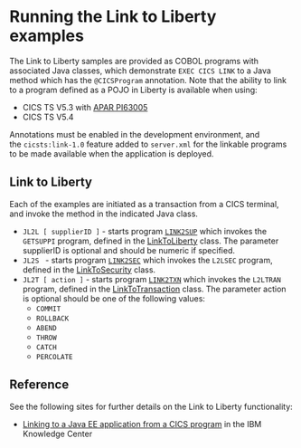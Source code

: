 Running the Link to Liberty examples
====================================

The Link to Liberty samples are provided as COBOL programs with associated Java classes, which demonstrate `EXEC CICS LINK` to
a Java method which has the `@CICSProgram` annotation. Note that the ability to link to a program defined as a POJO in Liberty
is available when using:

* CICS TS V5.3 with [APAR PI63005](http://www-01.ibm.com/support/docview.wss?uid=swg1PI63005)
* CICS TS V5.4

Annotations must be enabled in the development environment, and the `cicsts:link-1.0` feature added to `server.xml` for the
linkable programs to be made available when the application is deployed.


## Link to Liberty

Each of the examples are initiated as a transaction from a CICS terminal, and invoke the method in the indicated Java class.

* `JL2L [ supplierID ]` - starts program [`LINK2SUP`](src/cobol/LINK2SUP.cbl) which invokes the `GETSUPPI` program, defined in the
[LinkToLiberty](src/main/java/com/ibm/cicsdev/restappext/LinkToLiberty.java) class. The parameter supplierID is optional and should
be numeric if specified.
* `JL2S ` - starts program [`LINK2SEC`](src/cobol/LINK2SEC.cbl) which invokes the `L2LSEC` program, defined in the
[LinkToSecurity](src/main/java/com/ibm/cicsdev/restappext/LinkToSecurity.java) class.
* `JL2T [ action ]` - starts program  [`LINK2TXN`](src/cobol/LINK2TXN.cbl) which invokes the `L2LTRAN` program, defined in the
[LinkToTransaction](src/main/java/com/ibm/cicsdev/restappext/LinkToTransaction.java) class. The parameter action is optional should
be one of the following values:
  * `COMMIT`
  * `ROLLBACK`
  * `ABEND`
  * `THROW`
  * `CATCH`
  * `PERCOLATE`

## Reference

See the following sites for further details on the Link to Liberty functionality:

* [Linking to a Java EE application from a CICS program](https://www.ibm.com/support/knowledgecenter/SSGMCP_5.4.0/applications/developing/java/link_2_liberty.html)
in the IBM Knowledge Center
